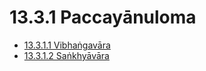 # 13.3.1 Paccayānuloma

* [13.3.1.1 Vibhaṅgavāra](13.3.1/13.3.1.1.md)
* [13.3.1.2 Saṅkhyāvāra](13.3.1/13.3.1.2.md)
